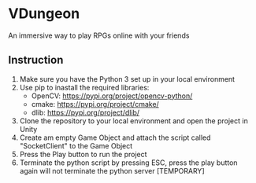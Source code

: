 # VDungeon
An immersive way to play RPGs online with your friends 

## Instruction
1. Make sure you have the Python 3 set up in your local environment
2. Use pip to inastall the required libraries: 
   - OpenCV: https://pypi.org/project/opencv-python/
   - cmake: https://pypi.org/project/cmake/
   - dlib: https://pypi.org/project/dlib/
3. Clone the repository to your local environment and open the project in Unity
4. Create am empty Game Object and attach the script called "SocketClient" to the Game Object
5. Press the Play button to run the project
6. Terminate the python script by pressing ESC, press the play button again will not terminate the python server [TEMPORARY]
